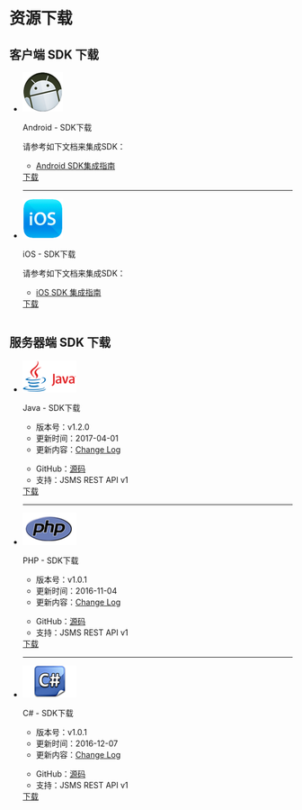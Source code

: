 # 资源下载
## 客户端 SDK 下载
<table>
<div class="download">
    <ul>
        <li>
            <div class="download-left">
                <div class="download-image">
                    <img src="../image/resource_android.png">
                </div>
            </div>
            <div class="download-right">
                <div class="download-title">
                    <p>Android - SDK下载</p>
                </div>
                <div class="download-info">
                    <p>请参考如下文档来集成SDK：</p>
                    <ul class="download-info-ul">
                        <li><a href="../client/Android_SMS_SDK">Android SDK集成指南</a></li>
                        <div style=" clear:both; visibility:hidden;"></div>
                    </ul>
                </div>
                <div class="download-icon">
                    <a href="https://www.jiguang.cn/downloads/sdk/sms_android/">下载</a>
                </div>
            </div>
            <div class="hr">
                <hr />
            </div>
        </li>
        <li>
            <div class="download-left">
                <div class="download-image">
                    <img src="../image/resource_ios.png">
                </div>
            </div>
            <div class="download-right">
                <div class="download-title">
                    <p>iOS - SDK下载</p>
                </div>
                <div class="download-info">
                    <p>请参考如下文档来集成SDK：</p>
                    <ul class="download-info-ul">
                        <li><a href="../client/iOS_SMS_SDK">iOS SDK 集成指南</a></li>
                        <div style=" clear:both; visibility:hidden;"></div>
                    </ul>
                </div>
                <div class="download-icon">
                    <a href="https://www.jiguang.cn/downloads/sdk/sms_ios/">下载</a>
                </div>
            </div>
        </li>
        <div style=" clear:both; visibility:hidden;"></div>
    </ul>
</div>
</table>

## 服务器端 SDK 下载

<table>
<div class="download">
    <ul>
        <li>
            <div class="download-left">
                <div class="download-image">
                    <img src="../image/resource_sdk_java.png">
                </div>
            </div>
            <div class="download-right">
                <div class="download-title">
                    <p>Java - SDK下载</p>
                </div>
                <div class="download-info">
                    <ul class="download-info-ul">
                        <li>版本号：v1.2.0</li>
                        <li>更新时间：2017-04-01</li>
                        <li>更新内容：<a href="https://github.com/jpush/jsms-api-java-client/releases">Change Log</a></li>
                        <div style=" clear:both; visibility:hidden;"></div>
                    </ul>
                    <ul class="download-info-ul">
                        <li>GitHub：<a href="https://github.com/jpush/jsms-api-java-client">源码</a></li>
                        <li>支持：JSMS REST API v1</li>
                        <div style=" clear:both; visibility:hidden;"></div>
                    </ul>
                </div>
                <div class="download-icon">
                    <a href="https://sdkfiledl.jiguang.cn/jsms-api-java-client-1.2.0.zip">下载</a>
                </div>
            </div>
            <div class="hr">
                <hr />
            </div>
        </li>
        <li>
            <div class="download-left">
                <div class="download-image">
                    <img src="../image/resource_sdk_php.png">
                </div>
            </div>
            <div class="download-right">
                <div class="download-title">
                    <p>PHP - SDK下载</p>
                </div>
                <div class="download-info">
                    <ul class="download-info-ul">
                        <li>版本号：v1.0.1</li>
                        <li>更新时间：2016-11-04</li>
                        <li>更新内容：<a href="https://github.com/jpush/jsms-api-php-client/releases">Change Log</a></li>
                        <div style=" clear:both; visibility:hidden;"></div>
                    </ul>
                    <ul class="download-info-ul">
                        <li>GitHub：<a href="https://github.com/jpush/jsms-api-php-client">源码</a></li>
                        <li>支持：JSMS REST API v1</li>
                        <div style=" clear:both; visibility:hidden;"></div>
                    </ul>
                </div>
                <div class="download-icon">
                    <a href="https://github.com/jpush/jsms-api-php-client/releases">下载</a>
                </div>
            </div>
            <div class="hr">
                <hr />
            </div>
        </li>
        <li>
            <div class="download-left">
                <div class="download-image">
                    <img src="../image/resource_sdk_csharp.png">
                </div>
            </div>
            <div class="download-right">
                <div class="download-title">
                    <p>C# - SDK下载</p>
                </div>
                <div class="download-info">
                    <ul class="download-info-ul">
                        <li>版本号：v1.0.1</li>
                        <li>更新时间：2016-12-07</li>
                        <li>更新内容：<a href="https://github.com/jpush/jsms-api-csharp-client/releases">Change Log</a></li>
                        <div style=" clear:both; visibility:hidden;"></div>
                    </ul>
                    <ul class="download-info-ul">
                        <li>GitHub：<a href="https://github.com/jpush/jsms-api-csharp-client">源码</a></li>
                        <li>支持：JSMS REST API v1</li>
                        <div style=" clear:both; visibility:hidden;"></div>
                    </ul>
                </div>
                <div class="download-icon">
                    <a href="https://github.com/jpush/jsms-api-csharp-client/releases">下载</a>
                </div>
            </div>
        </li>
        <div style=" clear:both; visibility:hidden;"></div>
    </ul>
</div>
</table>
